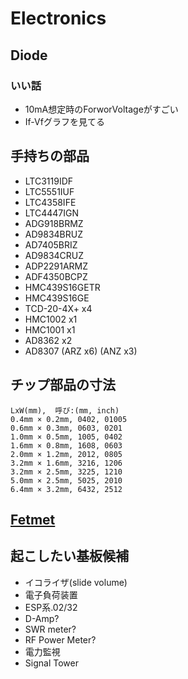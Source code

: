# Electronics

## Diode
### いい話
- 10mA想定時のForworVoltageがすごい
- If-Vfグラフを見てる

## 手持ちの部品
- LTC3119IDF
- LTC5551IUF
- LTC4358IFE
- LTC4447IGN
- ADG918BRMZ
- AD9834BRUZ
- AD7405BRIZ
- AD9834CRUZ
- ADP2291ARMZ
- ADF4350BCPZ
- HMC439S16GETR
- HMC439S16GE
- TCD-20-4X+ x4
- HMC1002 x1
- HMC1001 x1
- AD8362 x2
- AD8307 (ARZ x6) (ANZ x3)

## チップ部品の寸法
```
LxW(mm),  呼び:(mm, inch)
0.4mm × 0.2mm, 0402, 01005
0.6mm × 0.3mm, 0603, 0201
1.0mm × 0.5mm, 1005, 0402
1.6mm × 0.8mm, 1608, 0603
2.0mm × 1.2mm, 2012, 0805
3.2mm × 1.6mm, 3216, 1206
3.2mm × 2.5mm, 3225, 1210
5.0mm × 2.5mm, 5025, 2010
6.4mm × 3.2mm, 6432, 2512
```

## [Fetmet](https://www.muratasoftware.com/en/)

## 起こしたい基板候補
- イコライザ(slide volume)
- 電子負荷装置
- ESP系.02/32
- D-Amp?
- SWR meter?
- RF Power Meter?
- 電力監視
- Signal Tower